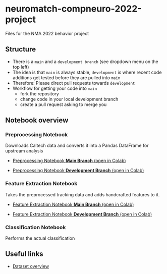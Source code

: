 # neuromatch-compneuro-2022-project
Files for the NMA 2022 behavior project

## Structure 
* There is a `main` and a `development branch` (see dropdown menu on the top left)
* The idea is that `main` is always stable, `development` is where recent code additions get tested before they are pulled into `main`
* Therefore: Please direct pull requests towards `development`
* Workflow for getting your code into `main`
    * fork the repository 
    * change code in your local development branch
    * create a pull request asking to merge you  

## Notebook overview

### Preprocessing Notebook
Downloads Caltech data and converts it into a Pandas DataFrame for upstream analysis

* [Preprocessing Notebook **Main Branch** (open in Colab)](https://colab.research.google.com/github/ffvoigt/neuromatch-compneuro-2022-project/blob/main/playground/CalTech_Preprocessing_NMA2022_Sfenj1.ipynb) 

* [Preprocessing Notebook **Development Branch** (open in Colab)](https://colab.research.google.com/github/ffvoigt/neuromatch-compneuro-2022-project/blob/development/playground/CalTech_Preprocessing_NMA2022_Sfenj1.ipynb)


### Feature Extraction Notebook
Takes the preprocessed tracking data and adds handcrafted features to it.

* [Feature Extraction Notebook **Main Branch** (open in Colab)](https://colab.research.google.com/github/ffvoigt/neuromatch-compneuro-2022-project/blob/main/playground/Feature_Extraction_NM2022_Sfenj1.ipynb) 

* [Feature Extraction Notebook **Development Branch** (open in Colab)](https://colab.research.google.com/github/ffvoigt/neuromatch-compneuro-2022-project/blob/development/playground/Feature_Extraction_NM2022_Sfenj1.ipynb)

### Classification Notebook
Performs the actual classification
 
## Useful links
* [Dataset overview](https://sites.google.com/view/computational-behavior/our-datasets/calms21-dataset)